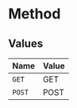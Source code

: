 # Method


## Values

| Name   | Value  |
| ------ | ------ |
| `GET`  | GET    |
| `POST` | POST   |